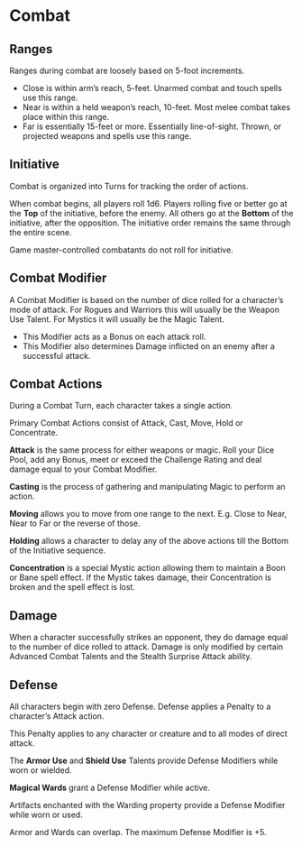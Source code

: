 # Combat

## Ranges

Ranges during combat are loosely based on 5-foot increments.

* Close is within arm’s reach, 5-feet. Unarmed combat and touch spells use this range.
* Near is within a held weapon’s reach, 10-feet. Most melee combat takes place within this range.
* Far is essentially 15-feet or more. Essentially line-of-sight. Thrown, or projected weapons and spells use this range.

## Initiative

Combat is organized into Turns for tracking the order of actions.

When combat begins, all players roll 1d6. Players rolling five or better go at the **Top** of the initiative, before the enemy. All others go at the **Bottom** of the initiative, after the opposition. The initiative order remains the same through the entire scene.

Game master-controlled combatants do not roll for initiative.

## Combat Modifier

A Combat Modifier is based on the number of dice rolled for a character’s mode of attack. For Rogues and Warriors this will usually be the Weapon Use Talent. For Mystics it will usually be the Magic Talent.

* This Modifier acts as a Bonus on each attack roll.
* This Modifier also determines Damage inflicted on an enemy after a successful attack.

## Combat Actions

During a Combat Turn, each character takes a single action.

Primary Combat Actions consist of Attack, Cast, Move, Hold or Concentrate.

**Attack** is the same process for either weapons or magic. Roll your Dice Pool, add any Bonus, meet or exceed the Challenge Rating and deal damage equal to your Combat Modifier.

**Casting** is the process of gathering and manipulating Magic to perform an action.

**Moving** allows you to move from one range to the next. E.g. Close to Near, Near to Far or the reverse of those.

**Holding** allows a character to delay any of the above actions till the Bottom of the Initiative sequence.

**Concentration** is a special Mystic action allowing them to maintain a Boon or Bane spell effect. If the Mystic takes damage, their Concentration is broken and the spell effect is lost.

## Damage

When a character successfully strikes an opponent, they do damage equal to the number of dice rolled to attack. Damage is only modified by certain Advanced Combat Talents and the Stealth Surprise Attack ability.

## Defense

All characters begin with zero Defense. Defense applies a Penalty to a character’s Attack action.

This Penalty applies to any character or creature and to all modes of direct attack.

The **Armor Use** and **Shield Use** Talents provide Defense Modifiers while worn or wielded.

**Magical Wards** grant a Defense Modifier while active.

Artifacts enchanted with the Warding property provide a Defense Modifier while worn or used.

Armor and Wards can overlap. The maximum Defense Modifier is +5.